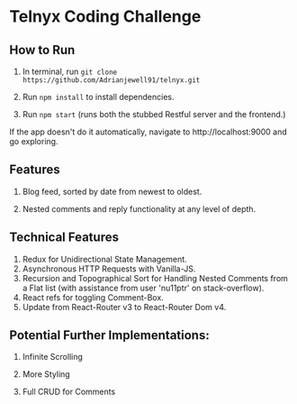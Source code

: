 # Telnyx Coding Challenge

## How to Run

1. In terminal, run
`git clone https://github.com/Adrianjewell91/telnyx.git`

2. Run `npm install` to install dependencies.

3. Run `npm start` (runs both the stubbed Restful server and the frontend.)

If the app doesn't do it automatically, navigate to http://localhost:9000 and go exploring.

## Features

1. Blog feed, sorted by date from newest to oldest.

2. Nested comments and reply functionality at any level of depth.

## Technical Features

1. Redux for Unidirectional State Management.
2. Asynchronous HTTP Requests with Vanilla-JS.
3. Recursion and Topographical Sort for Handling Nested Comments from a Flat list (with assistance from user 'nu11ptr' on stack-overflow).
4. React refs for toggling Comment-Box.
5. Update from React-Router v3 to React-Router Dom v4.


## Potential Further Implementations:

1. Infinite Scrolling

2. More Styling

3. Full CRUD for Comments
